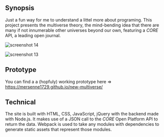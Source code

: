 ## Synopsis
Just a fun way for me to understand a littel more about programing. This project presents the multiverse theory, the mind-bending idea that there are many if not innumerable other universes beyond our own, featuring a *CORE* API, a leading open journal. 

![screenshot 14](https://cloud.githubusercontent.com/assets/22433378/24071469/65cffe6c-0bca-11e7-8ba9-5a073fed8ad5.png)

![screenshot 13](https://cloud.githubusercontent.com/assets/22433378/24071472/91bacf20-0bca-11e7-83b6-469b7199c2b5.png)

## Prototype

You can find a a (hopfuly) working prototype here => https://mersenne1729.github.io/new-multiverse/

## Technical

The site is built with HTML, CSS, JavaScript, jQuery with the backend made with Node.js. It makes use of a JSON call to the *CORE* Open Platform API to return the data. Webpack is used to take any modules with dependencies to generate static assets that represent those modules. 

